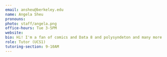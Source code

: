 ```yaml
---
email: ansheu@berkeley.edu
name: Angela Sheu
pronouns:
photo: staff/angela.png
office-hours: Tue 3-5PM
website:
bio: Hi! I'm a fan of comics and Data 8 and polysyndeton and many more things too. :)
role: Tutor (UCS1)
tutoring-section: 9-10AM
---
```

